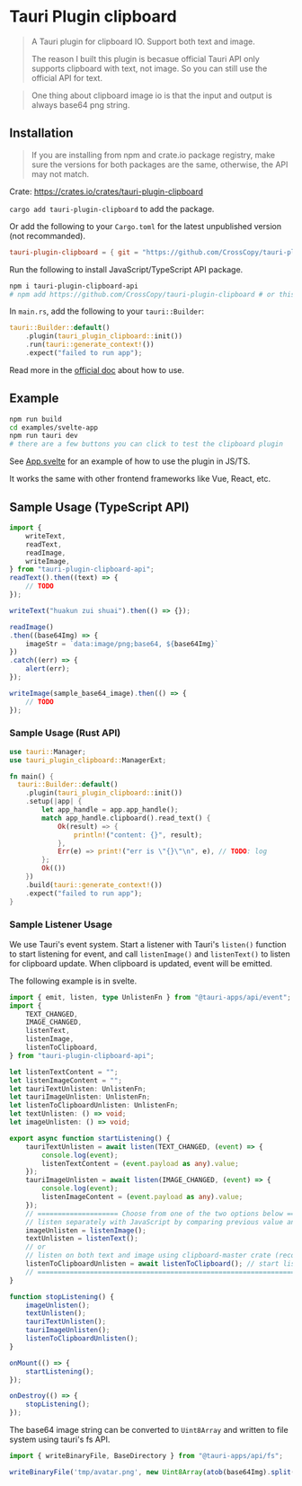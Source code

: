 # Tauri Plugin clipboard

> A Tauri plugin for clipboard IO. Support both text and image.
>
> The reason I built this plugin is becasue official Tauri API only supports clipboard with text, not image. So you can still use the official API for text.


> One thing about clipboard image io is that the input and output is always base64 png string.

## Installation

> If you are installing from npm and crate.io package registry, make sure the versions for both packages are the same, otherwise, the API may not match.

Crate: https://crates.io/crates/tauri-plugin-clipboard

`cargo add tauri-plugin-clipboard` to add the package.

Or add the following to your `Cargo.toml` for the latest unpublished version (not recommanded).

```toml
tauri-plugin-clipboard = { git = "https://github.com/CrossCopy/tauri-plugin-clipboard", tag = "v0.3.2" }
```

Run the following to install JavaScript/TypeScript API package.

```bash
npm i tauri-plugin-clipboard-api
# npm add https://github.com/CrossCopy/tauri-plugin-clipboard # or this for latest unpublished version (not recommended)
```

In `main.rs`, add the following to your `tauri::Builder`:

```rust
tauri::Builder::default()
    .plugin(tauri_plugin_clipboard::init())
    .run(tauri::generate_context!())
    .expect("failed to run app");
```

Read more in the [official doc](https://tauri.app/v1/guides/features/plugin/#using-a-plugin) about how to use.

## Example

```bash
npm run build
cd examples/svelte-app
npm run tauri dev
# there are a few buttons you can click to test the clipboard plugin
```

See [App.svelte](examples/svelte-app/src/App.svelte) for an example of how to use the plugin in JS/TS.

It works the same with other frontend frameworks like Vue, React, etc.


## Sample Usage (TypeScript API)

```ts
import {
    writeText,
    readText,
    readImage,
    writeImage,
} from "tauri-plugin-clipboard-api";
readText().then((text) => {
    // TODO
});

writeText("huakun zui shuai").then(() => {});

readImage()
.then((base64Img) => {
    imageStr = `data:image/png;base64, ${base64Img}`
})
.catch((err) => {
    alert(err);
});

writeImage(sample_base64_image).then(() => {
    // TODO
});
```

### Sample Usage (Rust API)

```rust
use tauri::Manager;
use tauri_plugin_clipboard::ManagerExt;

fn main() {
  tauri::Builder::default()
    .plugin(tauri_plugin_clipboard::init())
    .setup(|app| {
        let app_handle = app.app_handle();
        match app_handle.clipboard().read_text() {
            Ok(result) => {
                println!("content: {}", result);
            },
            Err(e) => print!("err is \"{}\"\n", e), // TODO: log
        };
        Ok(())
    })
    .build(tauri::generate_context!())
    .expect("failed to run app");
}
```

### Sample Listener Usage

We use Tauri's event system. Start a listener with Tauri's `listen()` function to start listening for event, and call `listenImage()` and `listenText()` to listen for clipboard update. When clipboard is updated, event will be emitted.

The following example is in svelte.

```ts
import { emit, listen, type UnlistenFn } from "@tauri-apps/api/event";
import {
    TEXT_CHANGED,
    IMAGE_CHANGED,
    listenText,
    listenImage,
    listenToClipboard,
} from "tauri-plugin-clipboard-api";

let listenTextContent = "";
let listenImageContent = "";
let tauriTextUnlisten: UnlistenFn;
let tauriImageUnlisten: UnlistenFn;
let listenToClipboardUnlisten: UnlistenFn;
let textUnlisten: () => void;
let imageUnlisten: () => void;

export async function startListening() {
    tauriTextUnlisten = await listen(TEXT_CHANGED, (event) => {
        console.log(event);
        listenTextContent = (event.payload as any).value;
    });
    tauriImageUnlisten = await listen(IMAGE_CHANGED, (event) => {
        console.log(event);
        listenImageContent = (event.payload as any).value;
    });
    // ==================== Choose from one of the two options below ====================
    // listen separately with JavaScript by comparing previous value and current value
    imageUnlisten = listenImage();
    textUnlisten = listenText();
    // or
    // listen on both text and image using clipboard-master crate (recommended, should be more efficient)
    listenToClipboardUnlisten = await listenToClipboard(); // start listener for both text and image
    // ==================================================================================
}

function stopListening() {
    imageUnlisten();
    textUnlisten();
    tauriTextUnlisten();
    tauriImageUnlisten();
    listenToClipboardUnlisten();
}

onMount(() => {
    startListening();
});

onDestroy(() => {
    stopListening();
});
```

The base64 image string can be converted to `Uint8Array` and written to file system using tauri's fs API. 

```ts
import { writeBinaryFile, BaseDirectory } from "@tauri-apps/api/fs";

writeBinaryFile('tmp/avatar.png', new Uint8Array(atob(base64Img).split('').map(char => char.charCodeAt(0))), { dir: BaseDirectory.Cache })
```
